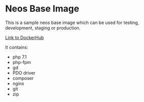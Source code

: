 # Neos Base Image

This is a sample neos base image which can be used for testing, development, staging or production.

[Link to DockerHub](https://hub.docker.com/r/sandstormmedia/neos-base)

It contains:

- php 7.1
- php-fpm
- gd
- PDO driver
- composer
- nginx
- git
- zip
